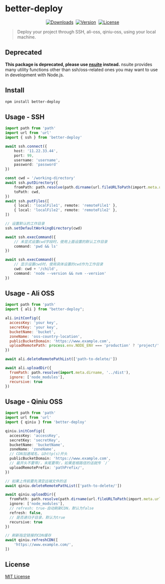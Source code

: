 # better-deploy

<p align="center" style="display: flex;align-items: center;justify-content: center;gap:8px;">
  <a href="https://npmcharts.com/compare/better-deploy?minimal=true">
    <img src="https://img.shields.io/npm/dm/better-deploy.svg" alt="Downloads">
  </a>
  <a href="https://www.npmjs.com/package/better-deploy">
    <img src="https://img.shields.io/npm/v/better-deploy.svg" alt="Version">
  </a>
  <a href="https://www.npmjs.com/package/better-deploy">
    <img src="https://img.shields.io/npm/l/better-deploy.svg" alt="License">
  </a>
</p>

> Deploy your project through SSH, ali-oss, qiniu-oss, using your local machine.

## Deprecated

**This package is deprecated, please use [nsuite](https://www.npmjs.com/package/nsuite) instead.** nsuite provides many utility functions other than ssh/oss-related ones you may want to use in development with Node.js.

## Install

```bash
npm install better-deploy
```

## Usage - SSH

```typescript
import path from 'path'
import url from 'url'
import { ssh } from 'better-deploy'

await ssh.connect({
    host: '11.22.33.44',
    port: 99,
    username: 'username',
    password: 'password'
})

const cwd = '/working-directory'
await ssh.putDirectory({
    fromPath: path.resolve(path.dirname(url.fileURLToPath(import.meta.url)), '../'),
    toPath: cwd,
})
await ssh.putFiles([
    { local: 'localFile1', remote: 'remoteFile1' },
    { local: 'localFile2', remote: 'remoteFile2' },
])

// 设置默认的工作目录
ssh.setDefaultWorkingDirectory(cwd)

await ssh.execCommand({
    // 未显式设置cwd字段时，使用上面设置的默认工作目录
    command: 'pwd && ls'
})

await ssh.execCommand({
    // 显示设置cwd时，使用具体设置的cwd作为工作目录
    cwd: cwd + '/child',
    command: 'node --version && nvm --version'
})
```

## Usage - Ali OSS

```javascript
import path from 'path'
import { ali } from "better-deploy";

ali.initConfig({
  accessKey: 'your key',
  secretKey: 'your key',
  bucketName: 'bucket',
  zoneName: 'oss-country-location',
  publicBucketDomain: 'https://www.example.com',
  uploadRemotePath: process.env.NODE_ENV === 'production' ? 'project/' : 'project-test/'
})

await ali.deleteRemotePathList(['path-to-delete/'])

await ali.uploadDir({
  fromPath: path.resolve(import.meta.dirname, '../dist'),
  ignore: ['node_modules'],
  recursive: true
})

```

## Usage - Qiniu OSS

```typescript
import path from 'path'
import url from 'url'
import { qiniu } from 'better-deploy'

qiniu.initConfig({
  accessKey: 'accessKey',
  secretKey: 'secretKey',
  bucketName: 'bucketName',
  zoneName: 'zoneName',
  // CDN加速域名，以http(s)开头
  publicBucketDomain: 'https://www.example.com',
  // 最开头不要带/，末尾要带/，如果是根路径的话就传 `/`
  uploadRemotePrefix: 'pathPrefix/',
})

// 如果上传前要先清空远端文件的话
await qiniu.deleteRemotePathList(['path-to-delete/'])

await qiniu.uploadDir({
  fromPath: path.resolve(path.dirname(url.fileURLToPath(import.meta.url)), '../dist'),
  ignore: ['node_modules'],
  // refresh: true-自动刷新CDN，默认为false
  refresh: false,
  // 是否递归子目录，默认为true
  recursive: true
})

// 刷新指定链接的CDN缓存
await qiniu.refreshCDN([
    'https://www.example.com/',
])

```

## License

[MIT License](./LICENSE)
